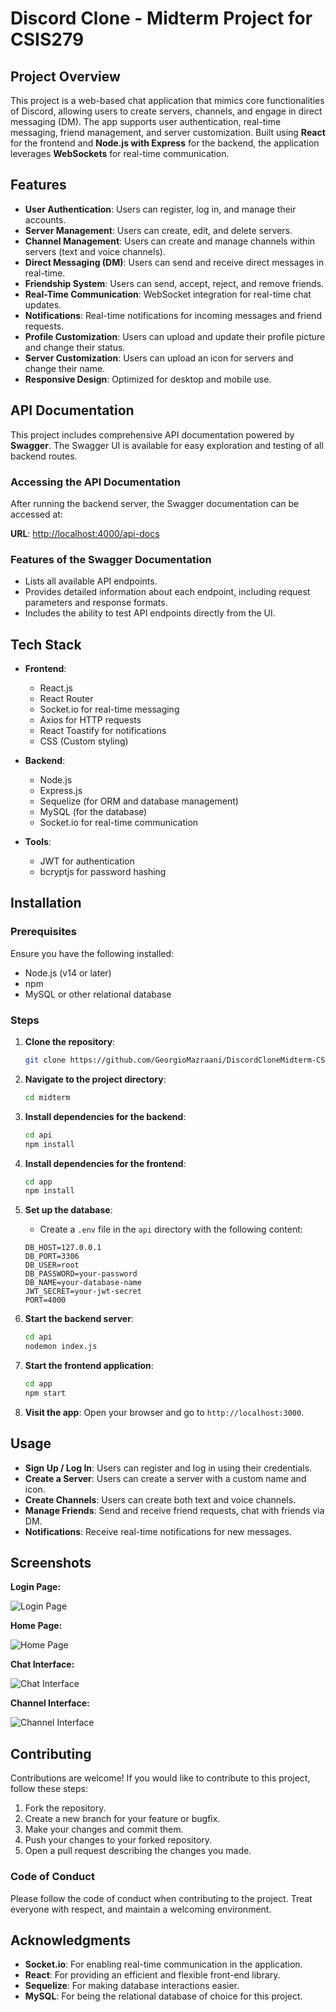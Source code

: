 # Discord Clone - Midterm Project for CSIS279

## Project Overview

This project is a web-based chat application that mimics core functionalities of Discord, allowing users to create servers, channels, and engage in direct messaging (DM). The app supports user authentication, real-time messaging, friend management, and server customization. Built using **React** for the frontend and **Node.js with Express** for the backend, the application leverages **WebSockets** for real-time communication.

## Features

- **User Authentication**: Users can register, log in, and manage their accounts.
- **Server Management**: Users can create, edit, and delete servers.
- **Channel Management**: Users can create and manage channels within servers (text and voice channels).
- **Direct Messaging (DM)**: Users can send and receive direct messages in real-time.
- **Friendship System**: Users can send, accept, reject, and remove friends.
- **Real-Time Communication**: WebSocket integration for real-time chat updates.
- **Notifications**: Real-time notifications for incoming messages and friend requests.
- **Profile Customization**: Users can upload and update their profile picture and change their status.
- **Server Customization**: Users can upload an icon for servers and change their name.
- **Responsive Design**: Optimized for desktop and mobile use.

## API Documentation

This project includes comprehensive API documentation powered by **Swagger**. The Swagger UI is available for easy exploration and testing of all backend routes.

### Accessing the API Documentation

After running the backend server, the Swagger documentation can be accessed at:

**URL**: [http://localhost:4000/api-docs](http://localhost:4000/api-docs)

### Features of the Swagger Documentation
- Lists all available API endpoints.
- Provides detailed information about each endpoint, including request parameters and response formats.
- Includes the ability to test API endpoints directly from the UI.

## Tech Stack

- **Frontend**:
  - React.js
  - React Router
  - Socket.io for real-time messaging
  - Axios for HTTP requests
  - React Toastify for notifications
  - CSS (Custom styling)

- **Backend**:
  - Node.js
  - Express.js
  - Sequelize (for ORM and database management)
  - MySQL (for the database)
  - Socket.io for real-time communication

- **Tools**:
  - JWT for authentication
  - bcryptjs for password hashing

## Installation

### Prerequisites

Ensure you have the following installed:

- Node.js (v14 or later)
- npm 
- MySQL or other relational database

### Steps

1. **Clone the repository**:
   ```bash
   git clone https://github.com/GeorgioMazraani/DiscordCloneMidterm-CSIS279-s1.git
   ```

2. **Navigate to the project directory**:
   ```bash
   cd midterm
   ```

3. **Install dependencies for the backend**:
   ```bash
   cd api
   npm install
   ```

4. **Install dependencies for the frontend**:
   ```bash
   cd app
   npm install
   ```

5. **Set up the database**:
   - Create a `.env` file in the `api` directory with the following content:
   ```env
   DB_HOST=127.0.0.1
   DB_PORT=3306
   DB_USER=root
   DB_PASSWORD=your-password
   DB_NAME=your-database-name
   JWT_SECRET=your-jwt-secret
   PORT=4000
   ```

6. **Start the backend server**:
   ```bash
   cd api
   nodemon index.js
   ```

7. **Start the frontend application**:
   ```bash
   cd app
   npm start
   ```

8. **Visit the app**:
   Open your browser and go to `http://localhost:3000`.

## Usage

- **Sign Up / Log In**: Users can register and log in using their credentials.
- **Create a Server**: Users can create a server with a custom name and icon.
- **Create Channels**: Users can create both text and voice channels.
- **Manage Friends**: Send and receive friend requests, chat with friends via DM.
- **Notifications**: Receive real-time notifications for new messages.

## Screenshots

**Login Page:**

![Login Page](screenshots/login.png)

**Home Page:**

![Home Page](screenshots/homepage.png)

**Chat Interface:**

![Chat Interface](screenshots/chat.png)

**Channel Interface:**

![Channel Interface](screenshots/channel.png)

## Contributing

Contributions are welcome! If you would like to contribute to this project, follow these steps:

1. Fork the repository.
2. Create a new branch for your feature or bugfix.
3. Make your changes and commit them.
4. Push your changes to your forked repository.
5. Open a pull request describing the changes you made.

### Code of Conduct

Please follow the code of conduct when contributing to the project. Treat everyone with respect, and maintain a welcoming environment.

## Acknowledgments

- **Socket.io**: For enabling real-time communication in the application.
- **React**: For providing an efficient and flexible front-end library.
- **Sequelize**: For making database interactions easier.
- **MySQL**: For being the relational database of choice for this project.
